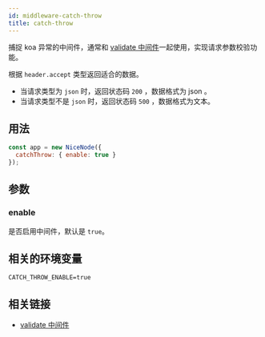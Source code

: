 ```yaml
---
id: middleware-catch-throw
title: catch-throw
---
```


捕捉 koa 异常的中间件，通常和 [validate 中间件](./validate.md)一起使用，实现请求参数校验功能。

根据 `header.accept` 类型返回适合的数据。
- 当请求类型为 `json` 时，返回状态码 `200` ，数据格式为 json 。
- 当请求类型不是 `json` 时，返回状态码 `500` ，数据格式为文本。

## 用法
```js
const app = new NiceNode({
  catchThrow: { enable: true }
});
```

## 参数

### enable
是否启用中间件，默认是 `true`。

## 相关的环境变量
```
CATCH_THROW_ENABLE=true
```

## 相关链接
- [validate 中间件](./validate.md)
